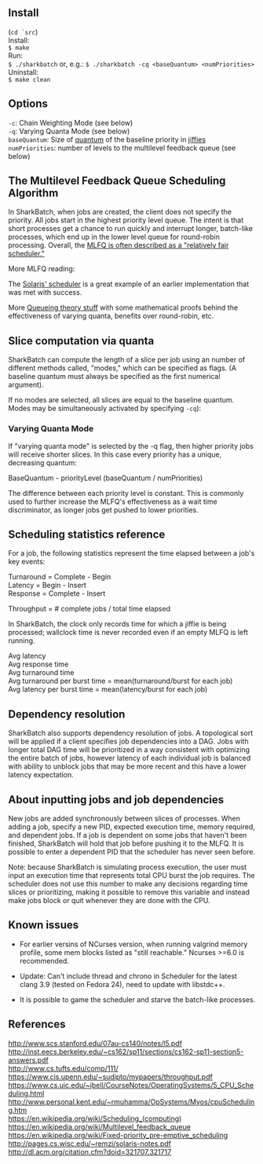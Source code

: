 
## Install
(```cd `src```)<br>
Install:<br>
```$ make```<br>
Run:<br>
```$ ./sharkbatch```
or, e.g.:
```$ ./sharkbatch -cq <baseQuantum> <numPriorities>```<br>
Uninstall:<br>
```$ make clean```<br>

## Options
```-c```: Chain Weighting Mode (see below)<br>
```-q```: Varying Quanta Mode (see below)<br>
```baseQuantum```: Size of [quantum](https://en.wikipedia.org/wiki/Preemption_(computing)#Time_slice) of the baseline priority in [jiffies](http://man7.org/linux/man-pages/man7/time.7.html)<br>
```numPriorities```: number of levels to the multilevel feedback queue (see below)

## The Multilevel Feedback Queue Scheduling Algorithm

In SharkBatch, when jobs are created, the client does not specify the priority. All jobs start in the highest priority level queue. The intent is that short processes get a chance to run quickly and interrupt longer, batch-like processes, which end up in the lower level queue for round-robin processing. Overall, the [MLFQ is often described as a "relatively fair scheduler."](http://pages.cs.wisc.edu/~remzi/OSTEP/cpu-sched-mlfq.pdf)

More MLFQ reading:<br>

The [Solaris' scheduler](http://pages.cs.wisc.edu/~remzi/solaris-notes.pdf) is a great example of an earlier implementation that was met with success.<br>

More [Queueing theory stuff](http://dl.acm.org/citation.cfm?doid=321707.321717) with some mathematical proofs behind the effectiveness of varying quanta, benefits over round-robin, etc.
<br>

## Slice computation via quanta

SharkBatch can compute the length of a slice per job using an number of different methods called, "modes," which can be specified as flags. (A baseline quantum must always be specified as the first numerical argument).<br>

If no modes are selected, all slices are equal to the baseline quantum. Modes may be simultaneously activated by specifying ```-cq```):

### Varying Quanta Mode
If "varying quanta mode" is selected by the -q flag, then higher priority jobs will receive shorter slices. In this case every priority has a unique, decreasing quantum:

BaseQuantum - priorityLevel (baseQuantum / numPriorities)

The difference between each priority level is constant. This is commonly used to further increase the MLFQ's effectiveness as a wait time discriminator, as longer jobs get pushed to lower priorities.

## Scheduling statistics reference

For a job, the following statistics represent the time elapsed between a job's key events:

Turnaround = Complete - Begin<br>
Latency    = Begin    - Insert<br>
Response   = Complete - Insert

Throughput = # complete jobs / total time elapsed

In SharkBatch, the clock only records time for which a jiffie is being processed;
wallclock time is never recorded even if an empty MLFQ is left running.

Avg latency<br>
Avg response time<br>
Avg turnaround time<br>
Avg turnaround per burst time = mean(turnaround/burst for each job)<br>
Avg latency per burst time = mean(latency/burst for each job)

## Dependency resolution
SharkBatch also supports dependency resolution of jobs. A topological sort will be applied if a client specifies job dependencies into a DAG. Jobs with longer total DAG time will be prioritized in a way consistent with optimizing the entire batch of jobs, however latency of each individual job is balanced with ability to unblock jobs that may be more recent and this have a lower latency expectation.

## About inputting jobs and job dependencies

New jobs are added synchronously between slices of processes. When adding a job, specify 
a new PID, expected execution time, memory required, and dependent jobs. If a job is
dependent on some jobs that haven't been finished, SharkBatch will hold that job before
pushing it to the MLFQ. It is possible to enter a dependent PID that the scheduler has
never seen before.

Note: because SharkBatch is simulating process execution, the user must input an
execution time that represents total CPU burst the job requires. The scheduler does not
use this number to make any decisions regarding time slices or prioritizing, making it
possible to remove this variable and instead make jobs block or quit whenever they are
done with the CPU.

## Known issues
- For earlier versins of NCurses version, when running valgrind memory profile, some mem blocks listed as "still reachable." Ncurses >=6.0 is recommended.

- Update: Can't include thread and chrono in Scheduler for the latest clang 3.9 (tested on Fedora 24), need to
update with libstdc++.

- It is possible to game the scheduler and starve the batch-like processes.

## References
http://www.scs.stanford.edu/07au-cs140/notes/l5.pdf<br> 
http://inst.eecs.berkeley.edu/~cs162/sp11/sections/cs162-sp11-section5-answers.pdf<br>
http://www.cs.tufts.edu/comp/111/<br>
https://www.cis.upenn.edu/~sudipto/mypapers/throughput.pdf<br>
https://www.cs.uic.edu/~jbell/CourseNotes/OperatingSystems/5_CPU_Scheduling.html<br>
http://www.personal.kent.edu/~rmuhamma/OpSystems/Myos/cpuScheduling.htm<br>
https://en.wikipedia.org/wiki/Scheduling_(computing)<br>
https://en.wikipedia.org/wiki/Multilevel_feedback_queue<br>
https://en.wikipedia.org/wiki/Fixed-priority_pre-emptive_scheduling<br>
http://pages.cs.wisc.edu/~remzi/solaris-notes.pdf<br>
http://dl.acm.org/citation.cfm?doid=321707.321717

